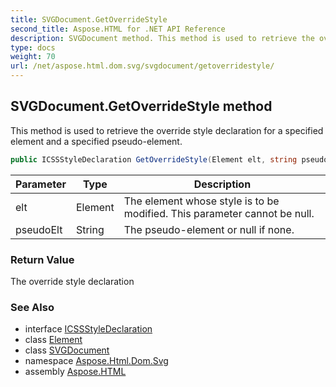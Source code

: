 ```yaml
---
title: SVGDocument.GetOverrideStyle
second_title: Aspose.HTML for .NET API Reference
description: SVGDocument method. This method is used to retrieve the override style declaration for a specified element and a specified pseudo-element
type: docs
weight: 70
url: /net/aspose.html.dom.svg/svgdocument/getoverridestyle/
---
```

## SVGDocument.GetOverrideStyle method

This method is used to retrieve the override style declaration for a specified element and a specified pseudo-element.

```csharp
public ICSSStyleDeclaration GetOverrideStyle(Element elt, string pseudoElt)
```

| Parameter | Type | Description |
| --- | --- | --- |
| elt | Element | The element whose style is to be modified. This parameter cannot be null. |
| pseudoElt | String | The pseudo-element or null if none. |

### Return Value

The override style declaration

### See Also

* interface [ICSSStyleDeclaration](../../../aspose.html.dom.css/icssstyledeclaration/)
* class [Element](../../../aspose.html.dom/element/)
* class [SVGDocument](../)
* namespace [Aspose.Html.Dom.Svg](../../../aspose.html.dom.svg/)
* assembly [Aspose.HTML](../../../)
